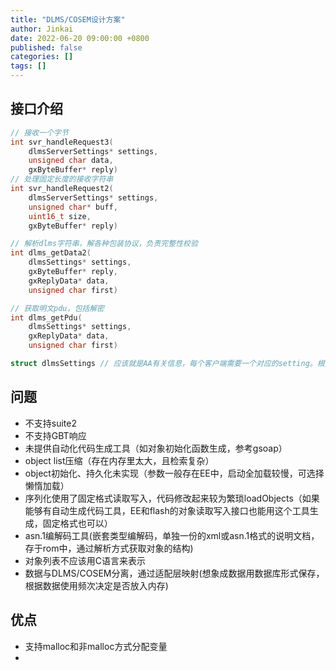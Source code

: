 ```yaml
---
title: "DLMS/COSEM设计方案"
author: Jinkai
date: 2022-06-20 09:00:00 +0800
published: false
categories: []
tags: []
---
```


## 接口介绍

```c
// 接收一个字节
int svr_handleRequest3(
    dlmsServerSettings* settings,
    unsigned char data,
    gxByteBuffer* reply)
// 处理固定长度的接收字符串
int svr_handleRequest2(
    dlmsServerSettings* settings,
    unsigned char* buff,
    uint16_t size,
    gxByteBuffer* reply)

// 解析dlms字符串，解各种包装协议，负责完整性校验
int dlms_getData2(
    dlmsSettings* settings,
    gxByteBuffer* reply,
    gxReplyData* data,
    unsigned char first)

// 获取明文pdu，包括解密
int dlms_getPdu(
    dlmsSettings* settings,
    gxReplyData* data,
    unsigned char first)
```

```c
struct dlmsSettings // 应该就是AA有关信息，每个客户端需要一个对应的setting。根据示例这样设计每个接口只允许一个AA(应该可以实现多个)。每个setting中global key信息单独保存。

```

## 问题

- 不支持suite2
- 不支持GBT响应
- 未提供自动化代码生成工具（如对象初始化函数生成，参考gsoap）
- object list压缩（存在内存里太大，且检索复杂）
- object初始化、持久化未实现（参数一般存在EE中，启动全加载较慢，可选择懒惰加载）
- 序列化使用了固定格式读取写入，代码修改起来较为繁琐loadObjects（如果能够有自动生成代码工具，EE和flash的对象读取写入接口也能用这个工具生成，固定格式也可以）
- asn.1编解码工具(嵌套类型编解码，单独一份的xml或asn.1格式的说明文档，存于rom中，通过解析方式获取对象的结构)
- 对象列表不应该用C语言来表示
- 数据与DLMS/COSEM分离，通过适配层映射(想象成数据用数据库形式保存，根据数据使用频次决定是否放入内存)

## 优点

- 支持malloc和非malloc方式分配变量
- 
